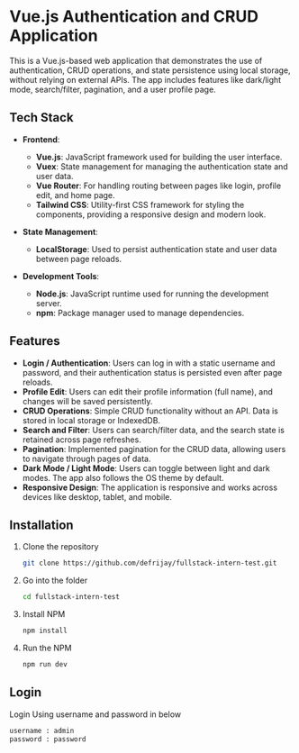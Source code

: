# Vue.js Authentication and CRUD Application

This is a Vue.js-based web application that demonstrates the use of authentication, CRUD operations, and state persistence using local storage, without relying on external APIs. The app includes features like dark/light mode, search/filter, pagination, and a user profile page.

## Tech Stack

- **Frontend**:
  - **Vue.js**: JavaScript framework used for building the user interface.
  - **Vuex**: State management for managing the authentication state and user data.
  - **Vue Router**: For handling routing between pages like login, profile edit, and home page.
  - **Tailwind CSS**: Utility-first CSS framework for styling the components, providing a responsive design and modern look.
  
- **State Management**:
  - **LocalStorage**: Used to persist authentication state and user data between page reloads.
  
- **Development Tools**:
  - **Node.js**: JavaScript runtime used for running the development server.
  - **npm**: Package manager used to manage dependencies.

## Features

- **Login / Authentication**: Users can log in with a static username and password, and their authentication status is persisted even after page reloads.
- **Profile Edit**: Users can edit their profile information (full name), and changes will be saved persistently.
- **CRUD Operations**: Simple CRUD functionality without an API. Data is stored in local storage or IndexedDB.
- **Search and Filter**: Users can search/filter data, and the search state is retained across page refreshes.
- **Pagination**: Implemented pagination for the CRUD data, allowing users to navigate through pages of data.
- **Dark Mode / Light Mode**: Users can toggle between light and dark modes. The app also follows the OS theme by default.
- **Responsive Design**: The application is responsive and works across devices like desktop, tablet, and mobile.

## Installation

1. Clone the repository

   ```bash
   git clone https://github.com/defrijay/fullstack-intern-test.git
   ```

2. Go into the folder

   ```bash
   cd fullstack-intern-test
   ```

3. Install NPM

   ```bash
   npm install
   ```

4. Run the NPM

   ```bash
   npm run dev
   ```

## Login
Login Using username and password in below

   ```bash
   username : admin
   password : password
   ```
